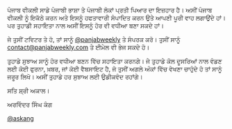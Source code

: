 ਪੰਜਾਬ ਵੀਕਲੀ ਸਾਡੇ ਪੰਜਾਬੀ ਭਾਸ਼ਾ ਤੇ ਪੰਜਾਬੀ ਲੋਕਾਂ ਪ੍ਰਤੀ ਪਿਆਰ ਦਾ ਇਜ਼ਹਾਰ ਹੈ। ਅਸੀਂ ਪੰਜਾਬ ਵੀਕਲੀ ਨੂੰ ਇਕੱਠੇ ਕਰਨ ਅਤੇ ਇਸਨੂੰ ਹਫਤਾਵਾਰੀ ਸੰਪਾਦਿਤ ਕਰਨ ਉਤੇ ਆਪਣੀ ਪੂਰੀ ਵਾਹ ਲਗਾਉਂਦੇ ਹਾਂ। ਪਰ ਤੁਹਾਡੀ ਸਹਾਇਤਾ ਨਾਲ ਅਸੀਂ ਇਸਨੂੰ ਹੋਰ ਵੀ ਵਧੀਆ ਬਣਾ ਸਕਦੇ ਹਾਂ।

ਜੇ ਤੁਸੀਂ ਟਵਿਟਰ ਤੇ ਹੋ, ਤਾਂ ਸਾਨੂੰ [@panjabweekly](http://twitter.com/panjabweekly) ਤੇ ਸੰਪਰਕ ਕਰੋ। ਤੁਸੀਂ ਸਾਨੂੰ [contact@panjabweekly.com](mailto:contact@panjabweekly.com) ਤੇ ਈਮੇਲ ਵੀ ਭੇਜ ਸਕਦੇ ਹੋ।

ਤੁਹਾਡੇ ਸੁਝਾਅ ਸਾਨੂੰ ਹੋਰ ਵਧੀਆ ਬਣਨ ਵਿੱਚ ਸਹਾਇਤਾ ਕਰਨਗੇ। ਜੇ ਤੁਹਾਡੇ ਕੋਲ ਦੂਸਰਿਆਂ ਨਾਲ ਵੰਡਣ ਲਈ ਕੋਈ ਫੁਰਨਾ, ਖ਼ਬਰ, ਜਾਂ ਕੋਈ ਵੈਬਸਾਇਟ ਹੈ, ਜੋ ਤੁਸੀਂ ਅਗਲੇ ਅੰਕਾਂ ਵਿੱਚ ਵੇਖਣਾ ਚਾਹੁੰਦੇ ਹੋ ਤਾਂ ਸਾਨੂੰ ਜਰੂਰ ਲਿਖੋ। ਅਸੀਂ ਤੁਹਾਡੇ ਹਰ ਸੁਝਾਅ ਲਈ ਉਡੀਕਵੰਦ ਰਹਾਂਗੇ। 

ਸਤਿ ਸ਼੍ਰੀ ਅਕਾਲ।

ਅਰਵਿੰਦਰ ਸਿੰਘ ਕੰਗ

[@askang](http://twitter.com/askang)